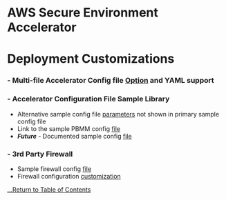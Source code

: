 # AWS Secure Environment Accelerator

# **Deployment Customizations**

### - Multi-file Accelerator Config file [Option](./installation/multi-file-config-capabilities.md) and YAML support

### - Accelerator Configuration File Sample Library

- Alternative sample config file [parameters](../../reference-artifacts/master-config-sample-snippets/sample_snippets.md) not shown in primary sample config file
- Link to the sample PBMM config [file](../../reference-artifacts/config.example.json)
- **_Future_** - Documented sample config [file](.)

### - 3rd Party Firewall

- Sample firewall config [file](../../reference-artifacts/Third-Party/firewall-example.txt)
- Firewall configuration [customization](../../reference-artifacts/master-config-sample-snippets/firewall_file_available_variables.md)

[...Return to Table of Contents](../index.md)
